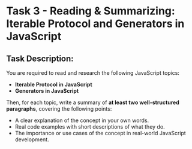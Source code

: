 # Task 3 - Reading & Summarizing: Iterable Protocol and Generators in JavaScript

## Task Description:

You are required to read and research the following JavaScript topics:

- **Iterable Protocol in JavaScript**  
- **Generators in JavaScript**

Then, for each topic, write a summary of **at least two well-structured paragraphs**, covering the following points:

- A clear explanation of the concept in your own words.  
- Real code examples with short descriptions of what they do.  
- The importance or use cases of the concept in real-world JavaScript development.
